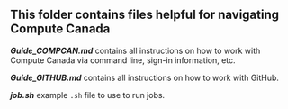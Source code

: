## This folder contains files helpful for navigating Compute Canada

***Guide_COMPCAN.md*** contains all instructions on how to work with Compute Canada via command line, sign-in information, etc. 

***Guide_GITHUB.md*** contains all instructions on how to work with GitHub. 

***job.sh*** example `.sh` file to use to run jobs. 